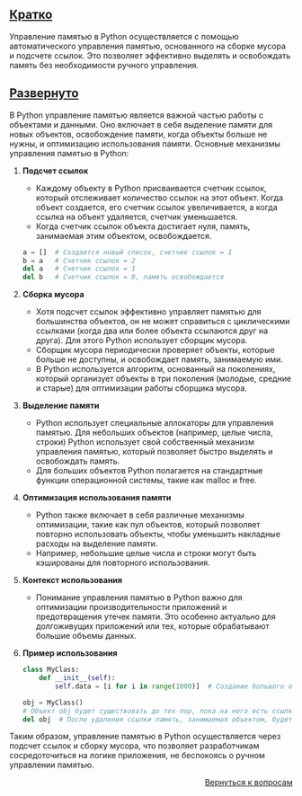 ## <u>Кратко</u>

Управление памятью в Python осуществляется с помощью автоматического управления памятью, основанного на сборке мусора
и подсчете ссылок. Это позволяет эффективно выделять и освобождать память без необходимости ручного управления.

## <u>Развернуто</u>

В Python управление памятью является важной частью работы с объектами и данными. Оно включает в себя выделение памяти
для новых объектов, освобождение памяти, когда объекты больше не нужны, и оптимизацию использования памяти. Основные
механизмы управления памятью в Python:

1. **Подсчет ссылок**
    - Каждому объекту в Python присваивается счетчик ссылок, который отслеживает количество ссылок на этот объект.
      Когда объект создается, его счетчик ссылок увеличивается, а когда ссылка на объект удаляется, счетчик уменьшается.
    - Когда счетчик ссылок объекта достигает нуля, память, занимаемая этим объектом, освобождается.
    ```Python
    a = []  # Создается новый список, счетчик ссылок = 1
    b = a   # Счетчик ссылок = 2
    del a   # Счетчик ссылок = 1
    del b   # Счетчик ссылок = 0, память освобождается
    ```

2. **Сборка мусора**
    - Хотя подсчет ссылок эффективно управляет памятью для большинства объектов, он не может справиться с циклическими
      ссылками (когда два или более объекта ссылаются друг на друга). Для этого Python использует сборщик мусора.
    - Сборщик мусора периодически проверяет объекты, которые больше не доступны, и освобождает память, занимаемую ими.
    - В Python используется алгоритм, основанный на поколениях, который организует объекты в три поколения (молодые,
      средние и старые) для оптимизации работы сборщика мусора.

3. **Выделение памяти**
    - Python использует специальные аллокаторы для управления памятью. Для небольших объектов (например, целые числа,
      строки) Python использует свой собственный механизм управления памятью, который позволяет быстро выделять и
      освобождать память.
    - Для больших объектов Python полагается на стандартные функции операционной системы, такие как malloc и free.

4. **Оптимизация использования памяти**
    - Python также включает в себя различные механизмы оптимизации, такие как пул объектов, который позволяет
      повторно использовать объекты, чтобы уменьшить накладные расходы на выделение памяти.
    - Например, небольшие целые числа и строки могут быть кэшированы для повторного использования.

5. **Контекст использования**
    - Понимание управления памятью в Python важно для оптимизации производительности приложений и предотвращения
      утечек памяти. Это особенно актуально для долгоживущих приложений или тех, которые обрабатывают большие
      объемы данных.

6. **Пример использования**
    ```Python
    class MyClass:
        def __init__(self):
            self.data = [i for i in range(1000)]  # Создание большого объекта

    obj = MyClass()
    # Объект obj будет существовать до тех пор, пока на него есть ссылки
    del obj  # После удаления ссылки память, занимаемая объектом, будет освобождена
    ```

Таким образом, управление памятью в Python осуществляется через подсчет ссылок и сборку мусора, что позволяет
разработчикам сосредоточиться на логике приложения, не беспокоясь о ручном управлении памятью.

<div align="right">

[Вернуться к вопросам](../Вопросы.md)

</div>
